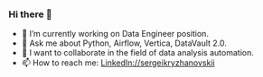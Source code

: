 ### Hi there 👋

- 🔭 I’m currently working on Data Engineer position.
- 💬 Ask me about Python, Airflow, Vertica, DataVault 2.0.
- 👯 I want to collaborate in the field of data analysis automation.
- 📫 How to reach me: [LinkedIn://sergeikryzhanovskii](https://www.linkedin.com/in/sergeikryzhanovskii/)




<!--
**SergeiKryzhanovskii/SergeiKryzhanovskii** is a ✨ _special_ ✨ repository because its `README.md` (this file) appears on your GitHub profile.

Here are some ideas to get you started:

- 🔭 I’m currently working on ...
- 🌱 I’m currently learning ...
- 👯 I’m looking to collaborate on ...
- 🤔 I’m looking for help with ...
- 💬 Ask me about ...
- 📫 How to reach me: ...
- 😄 Pronouns: ...
- ⚡ Fun fact: ...
-->
